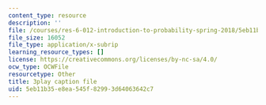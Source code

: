 ```yaml
---
content_type: resource
description: ''
file: /courses/res-6-012-introduction-to-probability-spring-2018/5eb11b35e8ea545f82993d64063642c7_mxpC3MEiATQ.vtt
file_size: 16052
file_type: application/x-subrip
learning_resource_types: []
license: https://creativecommons.org/licenses/by-nc-sa/4.0/
ocw_type: OCWFile
resourcetype: Other
title: 3play caption file
uid: 5eb11b35-e8ea-545f-8299-3d64063642c7
---
```

